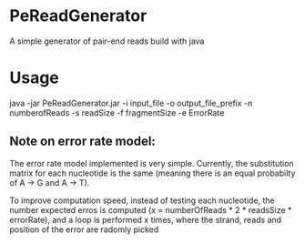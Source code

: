 # PeReadGenerator
A simple generator of pair-end reads build with java 


# Usage 

java -jar PeReadGenerator.jar -i input_file -o output_file_prefix -n numberofReads -s readSize -f fragmentSize -e ErrorRate 


## Note on error rate model: 
The error rate model implemented is very simple. Currently, the substitution matrix for each nucleotide is the same (meaning there is an equal probabilty of A -> G and A -> T).

To improve computation speed, instead of testing each nucleotide, the number expected erros is computed (x = numberOfReads * 2 * readsSize * errorRate), and a loop is performed x times, where the strand, reads and position of the error are radomly picked



